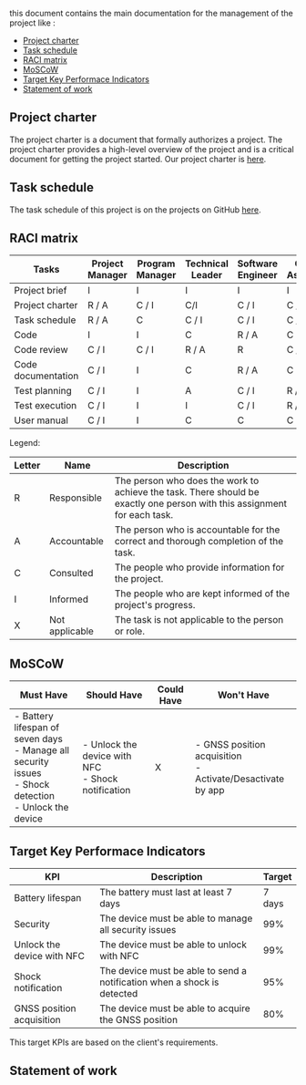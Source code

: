 this document contains the main documentation for the management of the project like :

- [Project charter](#project-charter)
- [Task schedule](#task-schedule)
- [RACI matrix](#raci-matrix)
- [MoSCoW](#moscow)
- [Target Key Performace Indicators](#target-key-performace-indicators)
- [Statement of work](#statement-of-work)

## Project charter

The project charter is a document that formally authorizes a project. The project charter provides a high-level overview of the project and is a critical document for getting the project started. Our project charter is [here](projectCharter.md).

## Task schedule

The task schedule of this project is on the projects on GitHub [here]( https://github.com/orgs/algosup/projects/25/views/1).

## RACI matrix

|Tasks|Project Manager|Program Manager|Technical Leader|Software Engineer|Quality Assurance|Technical Writer|Customer|
|-----|---------------|---------------|----------------|-----------------|------------------|-----------------|--------|
|Project brief|I|I|I|I|I|I|R / A|
|Project charter|R / A|C / I|C/I|C / I|C / I|C / I|C / I|
|Task schedule|R / A|C|C / I|C / I|C / I|C / I|I|
|Code|I|I|C|R / A|C|C|X|
|Code review|C / I|C / I|R / A|R|C / I|C / I|X|
|Code documentation|C / I|I|C|R / A|C|C|X|
|Test planning|C / I|I|A|C / I|R / A|C|X|
|Test execution|C / I|I|I|C / I|R / A|C|X|
|User manual|C / I|I|C|C|C|R / A|I|

Legend:

|Letter|Name|Description|
|------|----|-----------|
|R|Responsible|The person who does the work to achieve the task. There should be exactly one person with this assignment for each task.|
|A|Accountable|The person who is accountable for the correct and thorough completion of the task.|
|C|Consulted|The people who provide information for the project.|
|I|Informed|The people who are kept informed of the project's progress.|
|X|Not applicable|The task is not applicable to the person or role.|

## MoSCoW

| Must Have| Should Have | Could Have | Won't Have |
| -------- | ----------- | ---------- | ---------- |
| - Battery lifespan of seven days <br> - Manage all security issues <br> - Shock detection <br> - Unlock the device | - Unlock the device with NFC <br> - Shock notification|X| - GNSS position acquisition <br> - Activate/Desactivate by app|

## Target Key Performace Indicators

| KPI | Description | Target |
| --- | ----------- | ------ |
| Battery lifespan | The battery must last at least 7 days | 7 days |
| Security | The device must be able to manage all security issues | 99% |
| Unlock the device with NFC | The device must be able to unlock with NFC | 99% |
| Shock notification | The device must be able to send a notification when a shock is detected | 95% |
| GNSS position acquisition | The device must be able to acquire the GNSS position | 80% |

This target KPIs are based on the client's requirements.

## Statement of work
